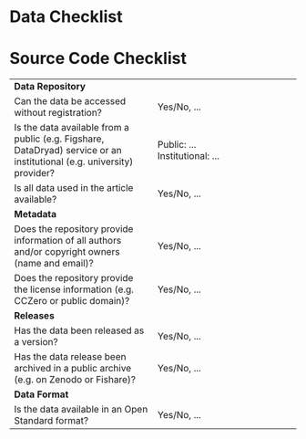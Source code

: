 # Data Checklist

# Source Code Checklist

<table width="100%">
  <tr><td colspan="2"><b>Data Repository</b></td></tr>
  <tr>
    <td width="50%">Can the data be accessed without registration?</td>
    <td width="50%">Yes/No, ...</td>
  </tr>
  <tr>
    <td width="50%">Is the data available from a public (e.g. Figshare, DataDryad) service or an institutional (e.g. university) provider?</td>
    <td width="50%">Public: ...<br />Institutional: ...</td>
  </tr>
  <tr>
    <td width="50%">Is all data used in the article available?</td>
    <td width="50%">Yes/No, ...</td>
  </tr>
  <tr><td colspan="2"><b>Metadata</b></td></tr>
  <tr>
    <td width="50%">Does the repository provide information of all authors and/or copyright owners (name and email)?</td>
    <td width="50%">Yes/No, ...</td>
  </tr>
  <tr>
    <td width="50%">Does the repository provide the license information (e.g. CCZero or public domain)?</td>
    <td width="50%">Yes/No, ...</td>
  </tr>
  <tr><td colspan="2"><b>Releases</b></td></tr>
  <tr>
    <td width="50%">Has the data been released as a version?</td>
    <td width="50%">Yes/No, ...</td>
  </tr>
  <tr>
    <td width="50%">Has the data release been archived in a public archive (e.g. on Zenodo or Fishare)?</td>
    <td width="50%">Yes/No, ...</td>
  </tr>
  <tr><td colspan="2"><b>Data Format</b></td></tr>
  <tr>
    <td width="50%">Is the data available in an Open Standard format?</td>
    <td width="50%">Yes/No, ...</td>
  </tr>
</table>

